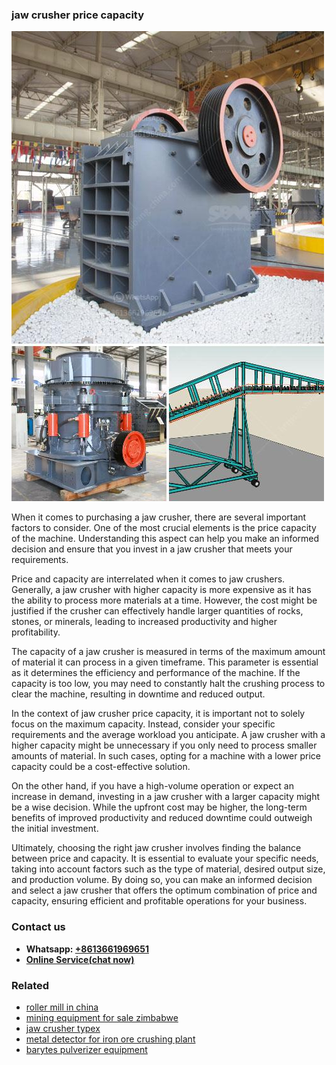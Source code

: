 <h3>jaw crusher price capacity</h3><img src='1702950106.jpg' alt=''><p>When it comes to purchasing a jaw crusher, there are several important factors to consider. One of the most crucial elements is the price capacity of the machine. Understanding this aspect can help you make an informed decision and ensure that you invest in a jaw crusher that meets your requirements.</p><p>Price and capacity are interrelated when it comes to jaw crushers. Generally, a jaw crusher with higher capacity is more expensive as it has the ability to process more materials at a time. However, the cost might be justified if the crusher can effectively handle larger quantities of rocks, stones, or minerals, leading to increased productivity and higher profitability.</p><p>The capacity of a jaw crusher is measured in terms of the maximum amount of material it can process in a given timeframe. This parameter is essential as it determines the efficiency and performance of the machine. If the capacity is too low, you may need to constantly halt the crushing process to clear the machine, resulting in downtime and reduced output.</p><p>In the context of jaw crusher price capacity, it is important not to solely focus on the maximum capacity. Instead, consider your specific requirements and the average workload you anticipate. A jaw crusher with a higher capacity might be unnecessary if you only need to process smaller amounts of material. In such cases, opting for a machine with a lower price capacity could be a cost-effective solution.</p><p>On the other hand, if you have a high-volume operation or expect an increase in demand, investing in a jaw crusher with a larger capacity might be a wise decision. While the upfront cost may be higher, the long-term benefits of improved productivity and reduced downtime could outweigh the initial investment.</p><p>Ultimately, choosing the right jaw crusher involves finding the balance between price and capacity. It is essential to evaluate your specific needs, taking into account factors such as the type of material, desired output size, and production volume. By doing so, you can make an informed decision and select a jaw crusher that offers the optimum combination of price and capacity, ensuring efficient and profitable operations for your business.</p><h3>Contact us</h3><ul><li><strong>Whatsapp:&nbsp;<a href="https://wa.me/8613661969651">+8613661969651</a></strong></li><li><a href="https://swt.shibang-china.com/?git&amp;zhl&amp;jaw crusher price capacity"><strong>Online Service(chat now)</strong></a></li></ul><h3>Related</h3><ul><li><a href='roller mill in china.md'>roller mill in china</a></li><li><a href='mining equipment for sale zimbabwe.md'>mining equipment for sale zimbabwe</a></li><li><a href='jaw crusher typex.md'>jaw crusher typex</a></li><li><a href='metal detector for iron ore crushing plant.md'>metal detector for iron ore crushing plant</a></li><li><a href='barytes pulverizer equipment.md'>barytes pulverizer equipment</a></li></ul>